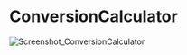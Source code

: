 # ConversionCalculator

![Screenshot_ConversionCalculator](https://user-images.githubusercontent.com/110613453/196992198-26e81424-fd53-4a99-bf91-f68839dbe298.jpg)
